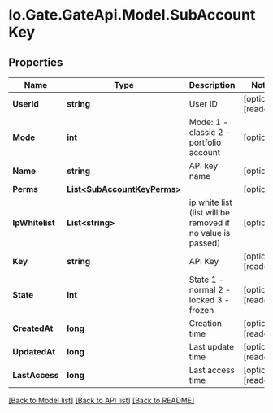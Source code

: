 
# Io.Gate.GateApi.Model.SubAccountKey

## Properties

Name | Type | Description | Notes
------------ | ------------- | ------------- | -------------
**UserId** | **string** | User ID | [optional] [readonly] 
**Mode** | **int** | Mode: 1 - classic 2 - portfolio account | [optional] 
**Name** | **string** | API key name | [optional] 
**Perms** | [**List&lt;SubAccountKeyPerms&gt;**](SubAccountKeyPerms.md) |  | [optional] 
**IpWhitelist** | **List&lt;string&gt;** | ip white list (list will be removed if no value is passed) | [optional] 
**Key** | **string** | API Key | [optional] [readonly] 
**State** | **int** | State 1 - normal 2 - locked 3 - frozen | [optional] [readonly] 
**CreatedAt** | **long** | Creation time | [optional] [readonly] 
**UpdatedAt** | **long** | Last update time | [optional] [readonly] 
**LastAccess** | **long** | Last access time | [optional] [readonly] 

[[Back to Model list]](../README.md#documentation-for-models)
[[Back to API list]](../README.md#documentation-for-api-endpoints)
[[Back to README]](../README.md)

